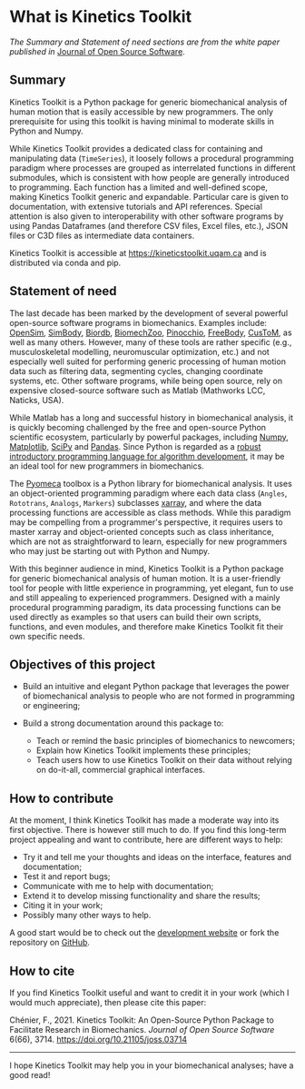 # What is Kinetics Toolkit

*The Summary and Statement of need sections are from the white paper published in*
[Journal of Open Source Software](https://joss.theoj.org/papers/10.21105/joss.03714).

## Summary

Kinetics Toolkit is a Python package for generic biomechanical analysis of human motion that is easily accessible by new programmers. The only prerequisite for using this toolkit is having minimal to moderate skills in Python and Numpy.

While Kinetics Toolkit provides a dedicated class for containing and manipulating data (`TimeSeries`), it loosely follows a procedural programming paradigm where processes are grouped as interrelated functions in different submodules, which is consistent with how people are generally introduced to programming. Each function has a limited and well-defined scope, making Kinetics Toolkit generic and expandable. Particular care is given to documentation, with extensive tutorials and API references. Special attention is also given to interoperability with other software programs by using Pandas Dataframes (and therefore CSV files, Excel files, etc.), JSON files or C3D files as intermediate data containers.

Kinetics Toolkit is accessible at https://kineticstoolkit.uqam.ca and is distributed via conda and pip.


## Statement of need

The last decade has been marked by the development of several powerful open-source software programs in biomechanics. Examples include:
[OpenSim](https://doi.org/10.1371/journal.pcbi.1006223),
[SimBody](https://doi.org/10.1016/j.piutam.2011.04.023),
[Biordb](https://doi.org/10.21105/joss.02562),
[BiomechZoo](https://doi.org/10.1016/j.cmpb.2016.11.007),
[Pinocchio](https://doi.org/10.1109/SII.2019.8700380),
[FreeBody](https://doi.org/10.1098/rsos.140449),
[CusToM](https://doi.org/10.21105/joss.00927),
as well as many others. However, many of these tools are rather specific (e.g., musculoskeletal modelling, neuromuscular optimization, etc.) and not especially well suited for performing generic processing of human motion data such as filtering data, segmenting cycles, changing coordinate systems, etc. Other software programs, while being open source, rely on expensive closed-source software such as Matlab (Mathworks LCC, Naticks, USA).

While Matlab has a long and successful history in biomechanical analysis, it is quickly becoming challenged by the free and open-source Python scientific ecosystem, particularly by powerful packages, including
[Numpy](https://doi.org/10.1038/s41586-020-2649-2),
[Matplotlib](https://doi.org/10.1109/MCSE.2007.55),
[SciPy](https://doi.org/10.1038/s41592-019-0686-2) and
[Pandas](https://pandas.pydata.org).
Since Python is regarded as a [robust introductory programming language for algorithm development](https://doi.org/10.1007/978-3-540-25944-2_157), it may be an ideal tool for new programmers in biomechanics.

The [Pyomeca](https://doi.org/10.21105/joss.02431) toolbox is a Python library for biomechanical analysis. It uses an object-oriented programming paradigm where each data class (`Angles`, `Rototrans`, `Analogs`, `Markers`) subclasses [xarray](https://doi.org/10.5334/jors.148), and where the data processing functions are accessible as class methods. While this paradigm may be compelling from a programmer's perspective, it requires users to master xarray and object-oriented concepts such as class inheritance, which are not as straightforward to learn, especially for new programmers who may just be starting out with Python and Numpy.

With this beginner audience in mind, Kinetics Toolkit is a Python package for generic biomechanical analysis of human motion. It is a user-friendly tool for people with little experience in programming, yet elegant, fun to use and still appealing to experienced programmers. Designed with a mainly procedural programming paradigm, its data processing functions can be used directly as examples so that users can build their own scripts, functions, and even modules, and therefore make Kinetics Toolkit fit their own specific needs.


## Objectives of this project

- Build an intuitive and elegant Python package that leverages the power of biomechanical analysis to people who are not formed in programming or engineering;

- Build a strong documentation around this package to:
    - Teach or remind the basic principles of biomechanics to newcomers;
    - Explain how Kinetics Toolkit implements these principles; 
    - Teach users how to use Kinetics Toolkit on their data without relying on do-it-all, commercial graphical interfaces.

## How to contribute

At the moment, I think Kinetics Toolkit has made a moderate way into its first objective. There is however still much to do. If you find this long-term project appealing and want to contribute, here are different ways to help:

- Try it and tell me your thoughts and ideas on the interface, features and documentation;
- Test it and report bugs;
- Communicate with me to help with documentation;
- Extend it to develop missing functionality and share the results;
- Citing it in your work;
- Possibly many other ways to help.

A good start would be to check out the [development website](https://felixchenier.uqam.ca/ktk_develop) or fork the repository on [GitHub](https://github.com/felixchenier/kineticstoolkit).


## How to cite

If you find Kinetics Toolkit useful and want to credit it in your work (which I would much appreciate), then please cite this paper:

Chénier, F., 2021. Kinetics Toolkit: An Open-Source Python Package to Facilitate Research in Biomechanics.
*Journal of Open Source Software* 6(66), 3714. https://doi.org/10.21105/joss.03714

---

I hope Kinetics Toolkit may help you in your biomechanical analyses; have a good read!
